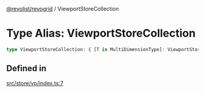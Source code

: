 [@revolist/revogrid](README.md) / ViewportStoreCollection

# Type Alias: ViewportStoreCollection

```ts
type ViewportStoreCollection: { [T in MultiDimensionType]: ViewportStore };
```

## Defined in

[src/store/vp/index.ts:7](https://github.com/revolist/revogrid/blob/af3362245c6506a51c4b9ff572c0e5ce6908767a/src/store/vp/index.ts#L7)
